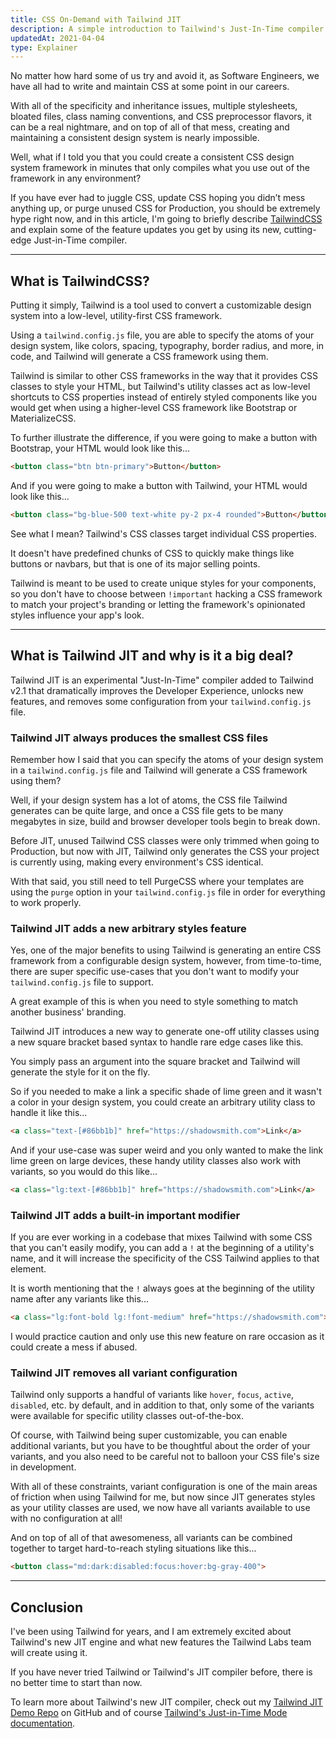 ```yaml
---
title: CSS On-Demand with Tailwind JIT
description: A simple introduction to Tailwind's Just-In-Time compiler.
updatedAt: 2021-04-04
type: Explainer
---
```


No matter how hard some of us try and avoid it, as Software Engineers, we have all had to write and maintain CSS at some point in our careers.

With all of the specificity and inheritance issues, multiple stylesheets, bloated files, class naming conventions, and CSS preprocessor flavors, it can be a real nightmare, and on top of all of that mess, creating and maintaining a consistent design system is nearly impossible.

Well, what if I told you that you could create a consistent CSS design system framework in minutes that only compiles what you use out of the framework in any environment?

If you have ever had to juggle CSS, update CSS hoping you didn’t mess anything up, or purge unused CSS for Production, you should be extremely hype right now, and in this article, I'm going to briefly describe [TailwindCSS](https://tailwindcss.com) and explain some of the feature updates you get by using its new, cutting-edge Just-in-Time compiler.
<hr>

## What is TailwindCSS?
Putting it simply, Tailwind is a tool used to convert a customizable design system into a low-level, utility-first CSS framework. 

Using a `tailwind.config.js` file, you are able to specify the atoms of your design system, like colors, spacing, typography, border radius, and more, in code, and Tailwind will generate a CSS framework using them. 

Tailwind is similar to other CSS frameworks in the way that it provides CSS classes to style your HTML, but Tailwind's utility classes act as low-level shortcuts to CSS properties instead of entirely styled components like you would get when using a higher-level CSS framework like Bootstrap or MaterializeCSS.

To further illustrate the difference, if you were going to make a button with Bootstrap, your HTML would look like this...
```html
<button class="btn btn-primary">Button</button>
```

And if you were going to make a button with Tailwind, your HTML would look like this...
```html
<button class="bg-blue-500 text-white py-2 px-4 rounded">Button</button>
```
See what I mean? Tailwind's CSS classes target individual CSS properties. 

It doesn't have predefined chunks of CSS to quickly make things like buttons or navbars, but that is one of its major selling points.

Tailwind is meant to be used to create unique styles for your components, so you don't have to choose between `!important` hacking a CSS framework to match your project's branding or letting the framework's opinionated styles influence your app's look.
<hr>

## What is Tailwind JIT and why is it a big deal?
Tailwind JIT is an experimental "Just-In-Time" compiler added to Tailwind v2.1 that dramatically improves the Developer Experience, unlocks new features, and removes some configuration from your `tailwind.config.js` file.

### Tailwind JIT always produces the smallest CSS files
Remember how I said that you can specify the atoms of your design system in a `tailwind.config.js` file and Tailwind will generate a CSS framework using them?

Well, if your design system has a lot of atoms, the CSS file Tailwind generates can be quite large, and once a CSS file gets to be many megabytes in size, build and browser developer tools begin to break down.

Before JIT, unused Tailwind CSS classes were only trimmed when going to Production, but now with JIT, Tailwind only generates the CSS your project is currently using, making every environment's CSS identical.

With that said, you still need to tell PurgeCSS where your templates are using the `purge` option in your `tailwind.config.js` file in order for everything to work properly. 

### Tailwind JIT adds a new arbitrary styles feature
Yes, one of the major benefits to using Tailwind is generating an entire CSS framework from a configurable design system, however, from time-to-time, there are super specific use-cases that you don't want to modify your `tailwind.config.js` file to support.

A great example of this is when you need to style something to match another business' branding.

Tailwind JIT introduces a new way to generate one-off utility classes using a new square bracket based syntax to handle rare edge cases like this.

You simply pass an argument into the square bracket and Tailwind will generate the style for it on the fly.

So if you needed to make a link a specific shade of lime green and it wasn't a color in your design system, you could create an arbitrary utility class to handle it like this...
```html
<a class="text-[#86bb1b]" href="https://shadowsmith.com">Link</a>
```
And if your use-case was super weird and you only wanted to make the link lime green on large devices, these handy utility classes also work with variants, so you would do this like...
```html
<a class="lg:text-[#86bb1b]" href="https://shadowsmith.com">Link</a>
```
### Tailwind JIT adds a built-in important modifier
If you are ever working in a codebase that mixes Tailwind with some CSS that you can't easily modify, you can add a `!` at the beginning of a utility's name, and it will increase the specificity of the CSS Tailwind applies to that element. 

It is worth mentioning that the `!` always goes at the beginning of the utility name after any variants like this...
```html
<a class="lg:font-bold lg:!font-medium" href="https://shadowsmith.com">Link</a>
```
I would practice caution and only use this new feature on rare occasion as it could create a mess if abused.
 
### Tailwind JIT removes all variant configuration
Tailwind only supports a handful of variants like `hover`, `focus`, `active`, `disabled`, etc. by default, and in addition to that, only some of the variants were available for specific utility classes out-of-the-box.

Of course, with Tailwind being super customizable, you can enable additional variants, but you have to be thoughtful about the order of your variants, and you also need to be careful not to balloon your CSS file's size in development.

With all of these constraints, variant configuration is one of the main areas of friction when using Tailwind for me, but now since JIT generates styles as your utility classes are used, we now have all variants available to use with no configuration at all!

And on top of all of that awesomeness, all variants can be combined together to target hard-to-reach styling situations like this...
```html
<button class="md:dark:disabled:focus:hover:bg-gray-400">
``` 
<hr>

## Conclusion
I've been using Tailwind for years, and I am extremely excited about Tailwind's new JIT engine and what new features the Tailwind Labs team will create using it.

If you have never tried Tailwind or Tailwind's JIT compiler before, there is no better time to start than now.

To learn more about Tailwind's new JIT compiler, check out my [Tailwind JIT Demo Repo](https://github.com/heyshadowsmith/tailwind-jit-demo) on GitHub and of course [Tailwind's Just-in-Time Mode documentation](https://tailwindcss.com/docs/just-in-time-mode).

